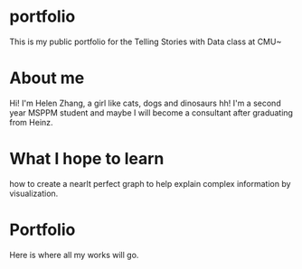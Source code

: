 # portfolio
This is my public portfolio for the Telling Stories with Data class at CMU~

# About me
Hi! I'm Helen Zhang, a girl like cats, dogs and dinosaurs hh!
I'm a second year MSPPM student and maybe I will become a consultant after graduating from Heinz.

# What I hope to learn
how to create a nearlt perfect graph to help explain complex information by visualization.

# Portfolio
Here is where all my works will go.

